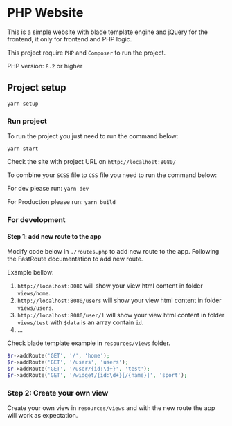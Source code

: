 # PHP Website
This is a simple website with blade template engine and jQuery for the frontend, it only for frontend and PHP logic.

This project require `PHP` and `Composer` to run the project. 

PHP version: `8.2` or higher

## Project setup
```
yarn setup
```

### Run project

To run the project you just need to run the command below:

```
yarn start
```

Check the site with project URL on `http://localhost:8080/` 

To combine your `SCSS` file to `CSS` file you need to run the command below:

For dev please run: `yarn dev` 

For Production please run: `yarn build`


### For development

#### Step 1: add new route to the app

Modify code below in `./routes.php` to add new route to the app. Following the FastRoute documentation to add new route.

Example bellow: 
1. `http://localhost:8080` will show your view html content in folder `views/home`.
2. `http://localhost:8080/users` will show your view html content in folder `views/users`.
3. `http://localhost:8080/user/1` will show your view html content in folder `views/test` with `$data` is an array contain `id`.
4. ...

Check blade template example in `resources/views` folder.

```PHP
$r->addRoute('GET', '/', 'home');
$r->addRoute('GET', '/users', 'users');
$r->addRoute('GET', '/user/{id:\d+}', 'test');
$r->addRoute('GET', '/widget/{id:\d+}[/{name}]', 'sport');
```
### Step 2: Create your own view

Create your own view in `resources/views` and with the new route the app will work as expectation.



